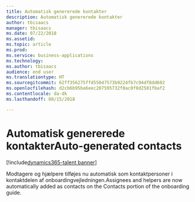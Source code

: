 ```yaml
---
title: Automatisk genererede kontakter
description: Automatisk genererede kontakter
author: tbisaacs
manager: tbisaacs
ms.date: 07/22/2018
ms.assetid: 
ms.topic: article
ms.prod: 
ms.service: business-applications
ms.technology: 
ms.author: tbisaacs
audience: end user
ms.translationtype: HT
ms.sourcegitcommit: 62ff356275ffd55047573b9224fb7c94df8dd602
ms.openlocfilehash: d2cb6b95ba6eec207595732f0ac0f8d2501fbaf2
ms.contentlocale: da-dk
ms.lasthandoff: 08/15/2018

---
```

#  <a name="auto-generated-contacts"></a><span data-ttu-id="eb6c8-103">Automatisk genererede kontakter</span><span class="sxs-lookup"><span data-stu-id="eb6c8-103">Auto-generated contacts</span></span>

[!include[dynamics365-talent banner](../../includes/dynamics365-talent.md)]



<span data-ttu-id="eb6c8-104">Modtagere og hjælpere tilføjes nu automatisk som kontaktpersoner i kontaktdelen af onboardingvejledningen.</span><span class="sxs-lookup"><span data-stu-id="eb6c8-104">Assignees and helpers are now automatically added as contacts on the Contacts portion of the onboarding guide.</span></span>

